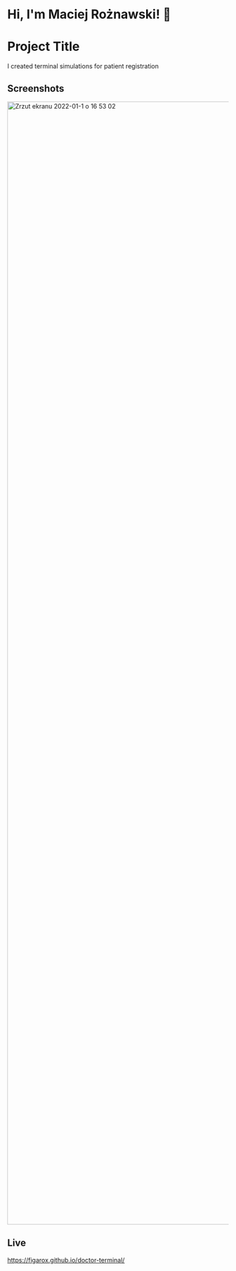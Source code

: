 
# Hi, I'm Maciej Rożnawski! 👋


# Project Title

I created terminal simulations for patient registration

## Screenshots

<img width="2549" alt="Zrzut ekranu 2022-01-1 o 16 53 02" src="https://user-images.githubusercontent.com/87228066/149326140-556156f4-afa8-48aa-9f93-64c99901e72c.png">


## Live

https://figarox.github.io/doctor-terminal/
